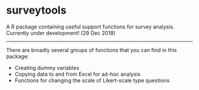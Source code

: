# surveytools
A R package containing useful support functions for survey analysis.
Currently under development! (29 Dec 2018)

---

There are broadly several groups of functions that you can find in this package:
- Creating dummy variables 
- Copying data to and from Excel for ad-hoc analysis
- Functions for changing the scale of Likert-scale type questions